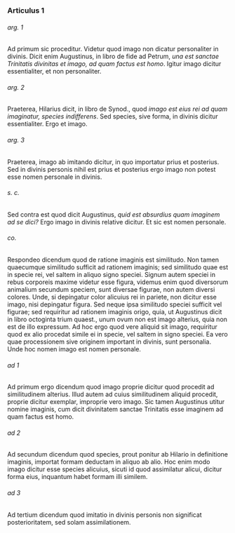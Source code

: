 ### Articulus 1

###### arg. 1
Ad primum sic proceditur. Videtur quod imago non dicatur personaliter in divinis. Dicit enim Augustinus, in libro de fide ad Petrum, *una est sanctae Trinitatis divinitas et imago, ad quam factus est homo*. Igitur imago dicitur essentialiter, et non personaliter.

###### arg. 2
Praeterea, Hilarius dicit, in libro de Synod., quod *imago est eius rei ad quam imaginatur, species indifferens*. Sed species, sive forma, in divinis dicitur essentialiter. Ergo et imago.

###### arg. 3
Praeterea, imago ab imitando dicitur, in quo importatur prius et posterius. Sed in divinis personis nihil est prius et posterius ergo imago non potest esse nomen personale in divinis.

###### s. c.
Sed contra est quod dicit Augustinus, *quid est absurdius quam imaginem ad se dici?* Ergo imago in divinis relative dicitur. Et sic est nomen personale.

###### co.
Respondeo dicendum quod de ratione imaginis est similitudo. Non tamen quaecumque similitudo sufficit ad rationem imaginis; sed similitudo quae est in specie rei, vel saltem in aliquo signo speciei. Signum autem speciei in rebus corporeis maxime videtur esse figura, videmus enim quod diversorum animalium secundum speciem, sunt diversae figurae, non autem diversi colores. Unde, si depingatur color alicuius rei in pariete, non dicitur esse imago, nisi depingatur figura. Sed neque ipsa similitudo speciei sufficit vel figurae; sed requiritur ad rationem imaginis origo, quia, ut Augustinus dicit in libro octoginta trium quaest., unum ovum non est imago alterius, quia non est de illo expressum. Ad hoc ergo quod vere aliquid sit imago, requiritur quod ex alio procedat simile ei in specie, vel saltem in signo speciei. Ea vero quae processionem sive originem important in divinis, sunt personalia. Unde hoc nomen imago est nomen personale.

###### ad 1
Ad primum ergo dicendum quod imago proprie dicitur quod procedit ad similitudinem alterius. Illud autem ad cuius similitudinem aliquid procedit, proprie dicitur exemplar, improprie vero imago. Sic tamen Augustinus utitur nomine imaginis, cum dicit divinitatem sanctae Trinitatis esse imaginem ad quam factus est homo.

###### ad 2
Ad secundum dicendum quod species, prout ponitur ab Hilario in definitione imaginis, importat formam deductam in aliquo ab alio. Hoc enim modo imago dicitur esse species alicuius, sicuti id quod assimilatur alicui, dicitur forma eius, inquantum habet formam illi similem.

###### ad 3
Ad tertium dicendum quod imitatio in divinis personis non significat posterioritatem, sed solam assimilationem.

